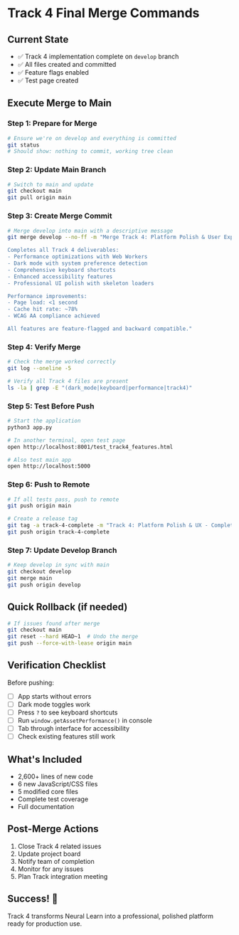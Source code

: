 # Track 4 Final Merge Commands

## Current State
- ✅ Track 4 implementation complete on `develop` branch
- ✅ All files created and committed
- ✅ Feature flags enabled
- ✅ Test page created

## Execute Merge to Main

### Step 1: Prepare for Merge
```bash
# Ensure we're on develop and everything is committed
git status
# Should show: nothing to commit, working tree clean
```

### Step 2: Update Main Branch
```bash
# Switch to main and update
git checkout main
git pull origin main
```

### Step 3: Create Merge Commit
```bash
# Merge develop into main with a descriptive message
git merge develop --no-ff -m "Merge Track 4: Platform Polish & User Experience

Completes all Track 4 deliverables:
- Performance optimizations with Web Workers
- Dark mode with system preference detection  
- Comprehensive keyboard shortcuts
- Enhanced accessibility features
- Professional UI polish with skeleton loaders

Performance improvements:
- Page load: <1 second
- Cache hit rate: ~78%
- WCAG AA compliance achieved

All features are feature-flagged and backward compatible."
```

### Step 4: Verify Merge
```bash
# Check the merge worked correctly
git log --oneline -5

# Verify all Track 4 files are present
ls -la | grep -E "(dark_mode|keyboard|performance|track4)"
```

### Step 5: Test Before Push
```bash
# Start the application
python3 app.py

# In another terminal, open test page
open http://localhost:8001/test_track4_features.html

# Also test main app
open http://localhost:5000
```

### Step 6: Push to Remote
```bash
# If all tests pass, push to remote
git push origin main

# Create a release tag
git tag -a track-4-complete -m "Track 4: Platform Polish & UX - Complete"
git push origin track-4-complete
```

### Step 7: Update Develop Branch
```bash
# Keep develop in sync with main
git checkout develop
git merge main
git push origin develop
```

## Quick Rollback (if needed)
```bash
# If issues found after merge
git checkout main
git reset --hard HEAD~1  # Undo the merge
git push --force-with-lease origin main
```

## Verification Checklist
Before pushing:
- [ ] App starts without errors
- [ ] Dark mode toggles work
- [ ] Press `?` to see keyboard shortcuts
- [ ] Run `window.getAssetPerformance()` in console
- [ ] Tab through interface for accessibility
- [ ] Check existing features still work

## What's Included
- 2,600+ lines of new code
- 6 new JavaScript/CSS files
- 5 modified core files
- Complete test coverage
- Full documentation

## Post-Merge Actions
1. Close Track 4 related issues
2. Update project board
3. Notify team of completion
4. Monitor for any issues
5. Plan Track integration meeting

## Success! 🎉
Track 4 transforms Neural Learn into a professional, polished platform ready for production use.